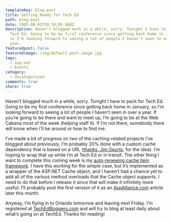 ```yaml
---
templateKey: blog-post
title: Getting Ready for Tech Ed
path: blog-post
date: 2005-06-03T20:39:05.868Z
description: Haven’t blogged much in a while, sorry. Tonight I have to pack for
  Tech Ed. Going to be my first conference since getting back home in January,
  so I’m looking forward to seeing a lot of people I haven’t seen in over a
  year.
featuredpost: false
featuredimage: /img/default-post-image.jpg
tags:
  - asp.net
  - Events
category:
  - Uncategorized
comments: true
share: true
---
```

<!--StartFragment-->

Haven’t blogged much in a while, sorry. Tonight I have to pack for Tech Ed. Going to be my first conference since getting back home in January, so I’m looking forward to seeing a lot of people I haven’t seen in over a year. If you’re going to be there and want to meet up, I’m going to be at the Web Cabana most of the week (helping staff it). If I’m not there, somebody there will know when I’ll be around or how to find me.

I’ve made a bit of progress on two of the caching-related projects I’ve blogged about previously. I’m probably 20% done with a custom cache dependency that is based on a URL ([thanks, Jim Geurts](http://aspadvice.com/blogs/ssmith/archive/2005/05/16/1867.aspx#FeedBack), for the idea). I’m hoping to wrap that up while I’m at Tech Ed or in transit. The other thing I want to complete this coming week is my [auto-renewing cache item framework](http://aspadvice.com/blogs/ssmith/archive/2005/05/16/1866.aspx). I have this working for the simple case, but it’s implemented as a wrapper of the ASP.NET Cache object, and I haven’t had a chance yet to add all of the various method overloads that the Cache object supports. I need to do that before I release it since that will make it infinitely more useful. I’ll probably post the first version of it as an [AspAlliance.com](http://aspalliance.com/) article later this month.

Anyway, I’m flying in to Orlando tomorrow and leaving next Friday. I’m registered at [TechEdBloggers.com](http://www.techedbloggers.com/) and will try to blog at least daily about what’s going on at TechEd. Thanks for reading!

<!--EndFragment-->